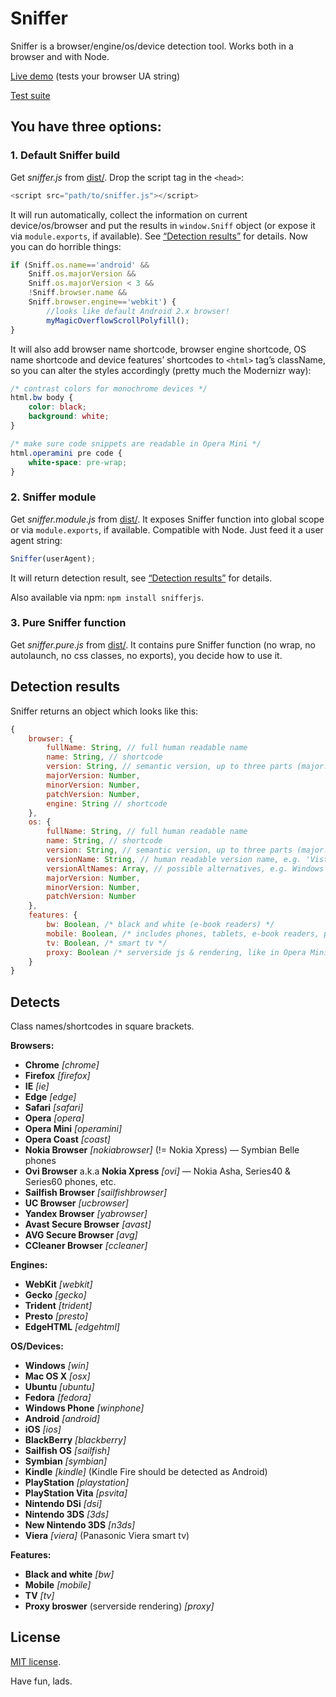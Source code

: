 # Sniffer

Sniffer is a browser/engine/os/device detection tool. Works both in a browser and with Node.

[Live demo](http://wilddeer.github.io/Sniffer/test/demo.htm) (tests your browser UA string)

[Test suite](http://wilddeer.github.io/Sniffer/test/test.htm)

## You have three options:

### 1. Default Sniffer build

Get *sniffer.js* from [dist/](https://github.com/wilddeer/Sniffer/tree/master/dist). Drop the script tag in the `<head>`:

```js
<script src="path/to/sniffer.js"></script>
```

It will run automatically, collect the information on current device/os/browser and put the results in `window.Sniff` object (or expose it via `module.exports`, if available). See [“Detection results”](#detection-results) for details. Now you can do horrible things:

```js
if (Sniff.os.name=='android' &&
	Sniff.os.majorVersion &&
	Sniff.os.majorVersion < 3 &&
	!Sniff.browser.name &&
	Sniff.browser.engine=='webkit') {
		//looks like default Android 2.x browser!
		myMagicOverflowScrollPolyfill();
}
```

It will also add browser name shortcode, browser engine shortcode, OS name shortcode and device features’ shortcodes to `<html>` tag’s className, so you can alter the styles accordingly (pretty much the Modernizr way):

```css
/* contrast colors for monochrome devices */
html.bw body {
	color: black;
	background: white;
}

/* make sure code snippets are readable in Opera Mini */
html.operamini pre code {
	white-space: pre-wrap;
}
```

### 2. Sniffer module

Get *sniffer.module.js* from [dist/](https://github.com/wilddeer/Sniffer/tree/master/dist). It exposes Sniffer function into global scope or via `module.exports`, if available. Compatible with Node. Just feed it a user agent string:

```js
Sniffer(userAgent);
```

It will return detection result, see [“Detection results”](#detection-results) for details.

Also available via npm: `npm install snifferjs`.

### 3. Pure Sniffer function

Get *sniffer.pure.js* from [dist/](https://github.com/wilddeer/Sniffer/tree/master/dist). It contains pure Sniffer function (no wrap, no autolaunch, no css classes, no exports), you decide how to use it.

## Detection results

Sniffer returns an object which looks like this:

```js
{
	browser: {
		fullName: String, // full human readable name
		name: String, // shortcode
		version: String, // semantic version, up to three parts (major.minor.patch)
		majorVersion: Number,
		minorVersion: Number,
		patchVersion: Number,
		engine: String // shortcode
	},
	os: {
		fullName: String, // full human readable name
		name: String, // shortcode
		version: String, // semantic version, up to three parts (major.minor.patch)
		versionName: String, // human readable version name, e.g. 'Vista', 'Mavericks', etc.
		versionAltNames: Array, // possible alternatives, e.g. Windows NT 5.2 can be 'XP' or 'Server 2003'
		majorVersion: Number,
		minorVersion: Number,
		patchVersion: Number
	},
	features: {
		bw: Boolean, /* black and white (e-book readers) */
		mobile: Boolean, /* includes phones, tablets, e-book readers, portable game consoles, etc. */
		tv: Boolean, /* smart tv */
		proxy: Boolean /* serverside js & rendering, like in Opera Mini */
	}
}
```

## Detects

Class names/shortcodes in square brackets.

**Browsers:**

- **Chrome** *[chrome]*
- **Firefox** *[firefox]*
- **IE** *[ie]*
- **Edge** *[edge]*
- **Safari** *[safari]*
- **Opera** *[opera]*
- **Opera Mini** *[operamini]*
- **Opera Coast** *[coast]*
- **Nokia Browser** *[nokiabrowser]* (!= Nokia Xpress) — Symbian Belle phones
- **Ovi Browser** a.k.a **Nokia Xpress** *[ovi]* — Nokia Asha, Series40 &amp; Series60 phones, etc.
- **Sailfish Browser** *[sailfishbrowser]*
- **UC Browser** *[ucbrowser]*
- **Yandex Browser** *[yabrowser]*
- **Avast Secure Browser** *[avast]*
- **AVG Secure Browser** *[avg]*
- **CCleaner Browser** *[ccleaner]*

**Engines:**

- **WebKit** *[webkit]*
- **Gecko** *[gecko]*
- **Trident** *[trident]*
- **Presto** *[presto]*
- **EdgeHTML** *[edgehtml]*

**OS/Devices:**

- **Windows** *[win]*
- **Mac OS X** *[osx]*
- **Ubuntu** *[ubuntu]*
- **Fedora** *[fedora]*
- **Windows Phone** *[winphone]*
- **Android** *[android]*
- **iOS** *[ios]*
- **BlackBerry** *[blackberry]*
- **Sailfish OS** *[sailfish]*
- **Symbian** *[symbian]*
- **Kindle** *[kindle]* (Kindle Fire should be detected as Android)
- **PlayStation** *[playstation]*
- **PlayStation Vita** *[psvita]*
- **Nintendo DSi** *[dsi]*
- **Nintendo 3DS** *[3ds]*
- **New Nintendo 3DS** *[n3ds]*
- **Viera** *[viera]* (Panasonic Viera smart tv)

**Features:**

- **Black and white** *[bw]*
- **Mobile** *[mobile]*
- **TV** *[tv]*
- **Proxy broswer** (serverside rendering) *[proxy]*

## License

[MIT license](http://opensource.org/licenses/MIT).

Have fun, lads.

